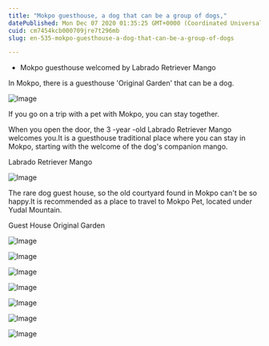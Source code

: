 ```yaml
---
title: "Mokpo guesthouse, a dog that can be a group of dogs,"
datePublished: Mon Dec 07 2020 01:35:25 GMT+0000 (Coordinated Universal Time)
cuid: cm7454kcb000709jre7t296mb
slug: en-535-mokpo-guesthouse-a-dog-that-can-be-a-group-of-dogs

---
```



- Mokpo guesthouse welcomed by Labrado Retriever Mango

In Mokpo, there is a guesthouse 'Original Garden' that can be a dog.

![Image](https://cdn.hashnode.com/res/hashnode/image/upload/v1739499544264/caf3220c-ec97-488a-ac0c-998ee23cd5e3.jpeg)

If you go on a trip with a pet with Mokpo, you can stay together.

When you open the door, the 3 -year -old Labrado Retriever Mango welcomes you.It is a guesthouse traditional place where you can stay in Mokpo, starting with the welcome of the dog's companion mango.

Labrado Retriever Mango

![Image](https://cdn.hashnode.com/res/hashnode/image/upload/v1739499545765/2534b2d0-72c4-43b2-bb65-6f9929910c99.jpeg)

The rare dog guest house, so the old courtyard found in Mokpo can't be so happy.It is recommended as a place to travel to Mokpo Pet, located under Yudal Mountain.

Guest House Original Garden

![Image](https://cdn.hashnode.com/res/hashnode/image/upload/v1739499548067/d2c10cc4-af00-484a-b6e4-ba13bac17707.jpeg)

![Image](https://cdn.hashnode.com/res/hashnode/image/upload/v1739499550633/0894dde4-d72e-400d-9e69-1cf8a0166bc0.jpeg)

![Image](https://cdn.hashnode.com/res/hashnode/image/upload/v1739499553027/338a4c44-a85b-4c18-9f7f-c962b5bc0743.jpeg)

![Image](https://cdn.hashnode.com/res/hashnode/image/upload/v1739499555055/da19d7f5-1977-4a5e-9580-79c560f4153f.jpeg)

![Image](https://cdn.hashnode.com/res/hashnode/image/upload/v1739499556748/c6db1ef7-dba8-4e50-8d2f-7326b0b80a4c.jpeg)

![Image](https://cdn.hashnode.com/res/hashnode/image/upload/v1739499558720/fe5e326a-1b52-47f3-8b47-45525df2da1b.jpeg)

![Image](https://cdn.hashnode.com/res/hashnode/image/upload/v1739499560517/b50e1549-be66-4d63-8959-532466c21207.jpeg)